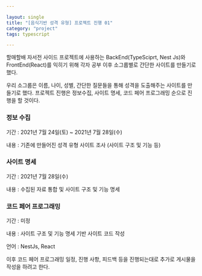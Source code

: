```yaml
---

layout: single
title: "[음식기반 성격 유형] 프로젝트 진행 01"
category: "project"
tags: typescript

---
```


  할매할배 자서전 사이드 프로젝트에 사용하는 BackEnd(TypeSciprt, Nest Js)와 FrontEnd(React)를 익히기 위해 각자 공부 이후 소그룹별로 간단한 사이트를 만들기로 했다.

  우리 소그룹은 이름, 나이, 성별, 간단한 질문들을 통해 성격을 도출해주는 사이트를 만들기로 했다. 프로젝트 진행은 정보수집, 사이트 명세, 코드 페어 프로그래밍 순으로 진행을 할 것이다.

### 정보 수집

   기간 : 2021년 7월 24일(토) ~ 2021년 7월 28일(수)

   내용 : 기존에 만들어진 성격 유형 사이트 조사 (사이트 구조 및 기능 등)

### 사이트 명세

  기간 : 2021년 7월 28일(수)

  내용 : 수집된 자료 통합 및 사이트 구조 및 기능 명세

### 코드 페어 프로그래밍

  기간 : 미정

  내용 : 사이트 구조 및 기능 명세 기반 사이트 코드 작성

  언어 : NestJs, React

  이후 코드 페어 프로그래밍 일정, 진행 사항, 피드백 등을 진행되는대로 추가로 게시물을 작성을 하려고 한다.